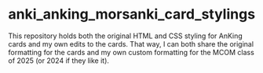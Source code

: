 # anki_anking_morsanki_card_stylings
This repository holds both the original HTML and CSS styling for AnKing cards and my own edits to the cards. That way, I can both share the original formatting for the cards and my own custom formatting for the MCOM class of 2025 (or 2024 if they like it).
